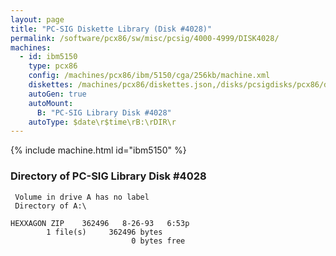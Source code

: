 ```yaml
---
layout: page
title: "PC-SIG Diskette Library (Disk #4028)"
permalink: /software/pcx86/sw/misc/pcsig/4000-4999/DISK4028/
machines:
  - id: ibm5150
    type: pcx86
    config: /machines/pcx86/ibm/5150/cga/256kb/machine.xml
    diskettes: /machines/pcx86/diskettes.json,/disks/pcsigdisks/pcx86/diskettes.json
    autoGen: true
    autoMount:
      B: "PC-SIG Library Disk #4028"
    autoType: $date\r$time\rB:\rDIR\r
---
```


{% include machine.html id="ibm5150" %}

### Directory of PC-SIG Library Disk #4028

     Volume in drive A has no label
     Directory of A:\

    HEXXAGON ZIP    362496   8-26-93   6:53p
            1 file(s)     362496 bytes
                               0 bytes free
